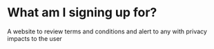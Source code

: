 # What am I signing up for?
A website to review terms and conditions and alert to any with privacy impacts to the user
